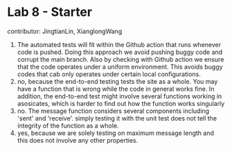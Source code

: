 # Lab 8 - Starter
contributor: JingtianLin, XianglongWang
1. The automated tests will fit within the Github action that runs whenever code is pushed. Doing this approach we avoid pushing buggy code and corrupt the main branch. Also by checking with Github action we ensure that the code operates under a uniform environment. This avoids buggy codes that cab only operates under certain local configurations.
2. no, because the end-to-end testing tests the site as a whole. You may have a function that is wrong while the code in general works fine. In addition, the end-to-end test might involve several functions working in asosicates, which is harder to find out how the function works singularly
3. no. The message function considers several components including 'sent' and 'receive'. simply testing it with the unit test does not tell the integrity of the function as a whole. 
4. yes, because we are solely testing on maximum message length and this does not involve any other properties.